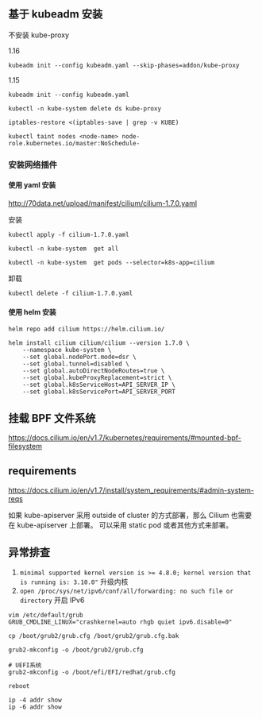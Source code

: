 ## 基于 kubeadm 安装

不安装 kube-proxy

1.16

```
kubeadm init --config kubeadm.yaml --skip-phases=addon/kube-proxy
```

1.15

```
kubeadm init --config kubeadm.yaml

kubectl -n kube-system delete ds kube-proxy

iptables-restore <(iptables-save | grep -v KUBE)

kubectl taint nodes <node-name> node-role.kubernetes.io/master:NoSchedule-
```

### 安装网络插件

#### 使用 yaml 安装

http://70data.net/upload/manifest/cilium/cilium-1.7.0.yaml

安装

```
kubectl apply -f cilium-1.7.0.yaml

kubectl -n kube-system  get all

kubectl -n kube-system  get pods --selector=k8s-app=cilium
```

卸载

```
kubectl delete -f cilium-1.7.0.yaml
```

#### 使用 helm 安装

```
helm repo add cilium https://helm.cilium.io/

helm install cilium cilium/cilium --version 1.7.0 \
    --namespace kube-system \
    --set global.nodePort.mode=dsr \
    --set global.tunnel=disabled \
    --set global.autoDirectNodeRoutes=true \
    --set global.kubeProxyReplacement=strict \
    --set global.k8sServiceHost=API_SERVER_IP \
    --set global.k8sServicePort=API_SERVER_PORT
```

## 挂载 BPF 文件系统

https://docs.cilium.io/en/v1.7/kubernetes/requirements/#mounted-bpf-filesystem

## requirements

https://docs.cilium.io/en/v1.7/install/system_requirements/#admin-system-reqs

如果 kube-apiserver 采用 outside of cluster 的方式部署，那么 Cilium 也需要在 kube-apiserver 上部署。
可以采用 static pod 或者其他方式来部署。

## 异常排查

1. `minimal supported kernel version is >= 4.8.0; kernel version that is running is: 3.10.0"`
升级内核
2. `open /proc/sys/net/ipv6/conf/all/forwarding: no such file or directory` 开启 IPv6
```
vim /etc/default/grub
GRUB_CMDLINE_LINUX="crashkernel=auto rhgb quiet ipv6.disable=0"

cp /boot/grub2/grub.cfg /boot/grub2/grub.cfg.bak

grub2-mkconfig -o /boot/grub2/grub.cfg

# UEFI系统
grub2-mkconfig -o /boot/efi/EFI/redhat/grub.cfg

reboot

ip -4 addr show
ip -6 addr show
```

